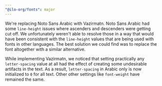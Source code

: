 ```yaml
---
"@ilo-org/fonts": major
---
```


We're replacing Noto Sans Arabic with Vazirmatn. Noto Sans Arabic had some `line-height` issues where ascenders and descenders were getting cut off. We unfortunately weren't able to resolve those in a way that would have been consistent with the `line-height` values that are being used with fonts in other languages. The best solution we could find was to replace the font altogether with a similar alternative.

While implementing Vazirmatn, we noticed that setting practically any `letter-spacing` value at all had the effect of creating some undesirable artifacts in the text. As a result, `letter-spacing` in Arabic only is now initialized to `0` for all text. Other other settings like `font-weight` have remained the same.
